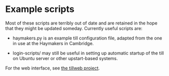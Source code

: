 Example scripts
===============

Most of these scripts are terribly out of date and are retained in the
hope that they might be updated someday.  Currently useful scripts
are:

 - haymakers.py is an example till configuration file, adapted from
   the one in use at the Haymakers in Cambridge.

 - login-scripts/ may still be useful in setting up automatic startup
   of the till on Ubuntu server or other upstart-based systems.

For the web interface, see [the tillweb
project](https://github.com/sde1000/quicktill-tillweb).
